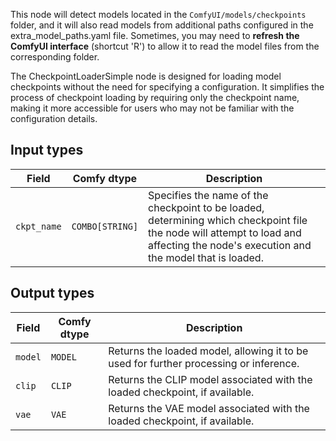 This node will detect models located in the `ComfyUI/models/checkpoints` folder, and it will also read models from additional paths configured in the extra_model_paths.yaml file. Sometimes, you may need to **refresh the ComfyUI interface** (shortcut 'R') to allow it to read the model files from the corresponding folder.


The CheckpointLoaderSimple node is designed for loading model checkpoints without the need for specifying a configuration. It simplifies the process of checkpoint loading by requiring only the checkpoint name, making it more accessible for users who may not be familiar with the configuration details.
## Input types

| Field     | Comfy dtype | Description                                                                       |
|-----------|-------------|-----------------------------------------------------------------------------------|
| `ckpt_name`| `COMBO[STRING]` | Specifies the name of the checkpoint to be loaded, determining which checkpoint file the node will attempt to load and affecting the node's execution and the model that is loaded. |

## Output types

| Field | Comfy dtype | Description                                                              |
|-------|-------------|--------------------------------------------------------------------------|
| `model` | `MODEL` | Returns the loaded model, allowing it to be used for further processing or inference. |
| `clip`  | `CLIP`     | Returns the CLIP model associated with the loaded checkpoint, if available. |
| `vae`   | `VAE`      | Returns the VAE model associated with the loaded checkpoint, if available. |
